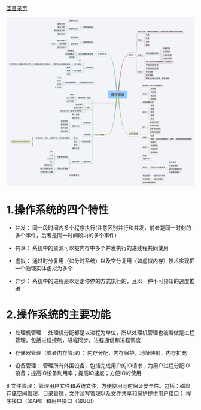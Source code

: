 [回目录页](..)

![avatar](/image/computer_tech_structs.png)


# **1.操作系统的四个特性**

* 并发： 同一段时间内多个程序执行(注意区别并行和并发，前者是同一时刻的多个事件，后者是同一时间段内的多个事件)

* 共享： 系统中的资源可以被内存中多个并发执行的进线程共同使用

* 虚拟： 通过时分复用（如分时系统）以及空分复用（如虚拟内存）技术实现把一个物理实体虚拟为多个

* 异步： 系统中的进程是以走走停停的方式执行的，且以一种不可预知的速度推进

# **2.操作系统的主要功能**

* 处理机管理： 处理机分配都是以进程为单位，所以处理机管理也被看做是进程管理。包括进程控制，进程同步，进程通信和进程调度

* 存储器管理（或者内存管理）： 内存分配，内存保护，地址映射，内存扩充

* 设备管理： 管理所有外围设备，包括完成用户的IO请求；为用户进程分配IO设备；提高IO设备利用率；提高IO速度；方便IO的使用

8 文件管理： 管理用户文件和系统文件，方便使用同时保证安全性。包括：磁盘存储空间管理，目录管理，文件读写管理以及文件共享和保护提供用户接口： 程序接口（如API）和用户接口（如GUI）

# 